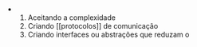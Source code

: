 - 1. Aceitando a complexidade
  2. Criando [[protocolos]] de comunicação
  3. Criando interfaces ou abstrações que reduzam o